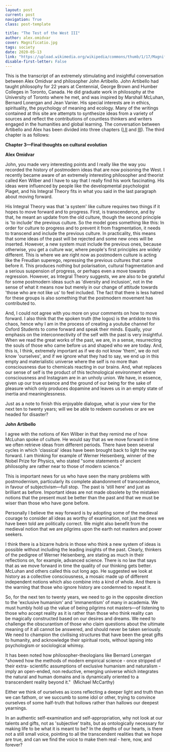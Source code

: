 ```yaml
---
layout: post
current: post
navigation: True
class: post-template

title: "The Test of the West III"
author: alex.omidvar
cover: Magnificatio.jpg
tags: society
date: 2020-05-13
link: "https://upload.wikimedia.org/wikipedia/commons/thumb/1/17/Magnificatio.jpg/1029px-Magnificatio.jpg"
disable-first-letter: False
---
```

This is the transcript of an extremely stimulating and insightful conversation between Alex Omidvar and philosopher John Artibello. John Artibello had taught philosophy for 22 years at Centennial, George Brown and Humber Colleges in Toronto, Canada. He did graduate work in philosophy at the University of Toronto where he met, and was inspired by Marshall McLuhan, Bernard Lonergan and Jean Vanier. His special interests are in ethics, spirituality, the psychology of meaning and ecology. Many of the writings contained at this site are attempts to synthesize ideas from a variety of sources and reflect the contributions of countless thinkers and writers engaged in the humanities and global learning. The conversation between Artibello and Alex has been divided into three chapters ([I](/The-Test-of-the-West-I),[II](/The-Test-of-the-West-II) and [III](/The-Test-of-the-West-III)). The third chapter is as follows:

**Chapter 3—Final thoughts on cultural evolution**

**Alex Omidvar**

John, you made very interesting points and I really like the way you recorded the history of postmodern ideas that are now poisoning the West. I recently became aware of an extremely interesting philosopher and theorist called Ken Wilber and I have to say that I really find his work fascinating. His ideas were influenced by people like the developmental psychologist Piaget, and his Integral Theory fits in what you said in the last paragraph about moving forward. 

His Integral Theory was that 'a system' like culture requires two things if it hopes to move forward and to progress. First, is transcendence, and by that, he meant an update from the old culture, though the second principle is 'to include' the previous culture. So the model goes something like this: In order for culture to progress and to prevent it from fragmentation, it needs to transcend and include the previous culture. In practicality, this means that some ideas of the past will be rejected and some new ones will be inserted. However, a new system must include the previous ones, because otherwise, you get a culture war, where people's first principles are widely different. This is where we are right now as postmodern culture is acting like the Freudian superego, repressing the previous cultures that came before it. This produces nothing but polarisation, cultural fragmentation and a serious suspension of progress, or perhaps even a move towards regression. However, as Integral Theory suggests, we are also to be grateful for some postmodern ideas such as 'diversity and inclusion', not in the sense of what it means now but merely in our change of attitude towards 'those who are not like us' to feel included. The fact that there is less hatred for these groups is also something that the postmodern movement has contributed to. 

And, I could not agree with you more on your comments on how to move forward. I also think that the spoken truth (the logos) is the antidote to this chaos, hence why I am in the process of creating a youtube channel for Oxford Students to come forward and speak their minds. Equally, your emphasis on the interconnectivity of the self with the past is very insightful. When we read the great works of the past, we are, in a sense, resurrecting the souls of those who came before us and shaped who we are today. And, this is, I think, extremely important as if we do not know 'them', we do not know 'ourselves', and if we ignore what they had to say, we end up in this empty and materialistic universe where the self is no more than consciousness due to chemicals reacting in our brains. And, what replaces our sense of self is the product of this technological environment where consciousness and Instagram are in an unholy union. We have, in essence, given up our true essence and the ground of our being for the sake of pleasure which only produces dopamine and leaves us in an empty state of inertia and meaninglessness. 

Just as a note to finish this enjoyable dialogue, what is your view for the next ten to twenty years; will we be able to redeem ourselves or are we headed for disaster? 

**John Artibello**

I agree with the notions of Ken Wilber in that they remind me of how McLuhan spoke of culture. He would say that as we move forward in time we often retrieve ideas from different periods. There have been several cycles in which 'classical' ideas have been brought back to light the way forward. I am thinking for example of Werner Heisenberg, winner of the Nobel Prize for Physics, who stated "some statements of ancient philosophy are rather near to those of modern science."  

This is important news for us who have seen the many problems with postmodernism, particularly its complete abandonment of transcendence, in favour of subjectivism—full stop.  The past is 'still here' and just as brilliant as before. Important ideas are not made obsolete by the mistaken notions that the present must be better than the past and that we must be wiser than those who have gone before. 

Personally I believe the way forward is by adopting some of the medieval courage to consider all ideas as worthy of examination, not just the ones we have been told are politically correct. We might also benefit from the medieval notion that we are pilgrims upon the earth not masters and power seekers. 

I think there is a bizarre hubris in those who think a new system of ideas is possible without including the leading insights of the past. Clearly, thinkers of the pedigree of Werner Heisenberg, are stating as much in their reflections on, for example, advanced science. There is no law that says that as we move forward in time the quality of our thinking gets better. McLuhan and others called this out long ago. He suggested we look at history as a collective consciousness, a mosaic made up of different independent notions which also combine into a kind of whole. And there is the warning that those who ignore history are condemned to repeat it.

So, for the next ten to twenty years, we need to go in the opposite direction to the 'exclusive humanism' and 'immanentism' of many in academia. We must humbly hold up the value of being pilgrims not masters—of listening to those who accept reality as it is rather than those who think reality can be magically constructed based on our desires and dreams. We need to challenge the obscurantism of those who claim questions about the ultimate meaning of it all cannot be answered, and should never be taken seriously. We need to champion the civilising structures that have been the great gifts to humanity, and acknowledge their spiritual roots, without lapsing into psychologism or sociological whimsy. 

It has been noted how philosopher-theologians like Bernard Lonergan "showed how the methods of modern empirical science - once stripped of their extra- scientific assumptions of exclusive humanism and naturalism - imply an open-ended, non reductive, emerging universe which integrates the natural and human domains and is dynamically oriented to a transcendent reality beyond it."  (Michael McCarthy)

Either we think of ourselves as icons reflecting a deeper light and truth than we can fathom, or we succumb to some idol or other, trying to convince ourselves of some half-truth that hollows rather than hallows our deepest yearnings. 

In an authentic self-examination and self-appropriation, why not look at our talents and gifts, not as 'subjective' traits, but as ontologically necessary for making life to be what it is meant to be? In the depths of our hearts, is there not a still small voice, pointing to all the transcendent realities that we hope are true, and can we find the voice to make them real - here, now, and forever? 
